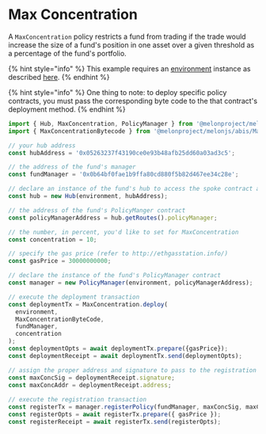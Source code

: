 # Max Concentration

A `MaxConcentration` policy restricts a fund from trading if the trade would increase the size of a fund's position in one asset over a given threshold as a percentage of the fund's portfolio.  

{% hint style="info" %}
This example requires an [environment](../../building-blocks/environment/) instance as described [here](../../building-blocks/environment/).
{% endhint %}

{% hint style="info" %}
One thing to note: to deploy specific policy contracts, you must pass the corresponding byte code to the that contract's deployment method.
{% endhint %}

```javascript
import { Hub, MaxConcentration, PolicyManager } from '@melonproject/melonjs';
import { MaxConcentrationBytecode } from '@melonproject/melonjs/abis/MaxConcentration.bin';

// your hub address
const hubAddress = '0x05263237f43190ce0e93b48afb25dd60a03ad3c5';

// the address of the fund's manager 
const fundManager = '0x0b64bf0fae1b9ffa80cd880f5b82d467ee34c28e'; 

// declare an instance of the fund's hub to access the spoke contract addresses
const hub = new Hub(environment, hubAddress);

// the address of the fund's PolicyManger contract
const policyManagerAddress = hub.getRoutes().policyManager; 

// the number, in percent, you'd like to set for MaxConcentration
const concentration = 10; 

// specify the gas price (refer to http://ethgasstation.info/)
const gasPrice = 30000000000; 

// declare the instance of the fund's PolicyManager contract
const manager = new PolicyManager(environment, policyManagerAddress);

// execute the deployment transaction
const deploymentTx = MaxConcentration.deploy(
  environment, 
  MaxConcentrationByteCode, 
  fundManager, 
  concentration
);
const deploymentOpts = await deploymentTx.prepare({gasPrice});
const deploymentReceipt = await deploymentTx.send(deploymentOpts);

// assign the proper address and signature to pass to the registration transaction
const maxConcSig = deploymentReceipt.signature; 
const maxConcAddr = deploymentReceipt.address;
   
// execute the registration transaction
const registerTx = manager.registerPolicy(fundManager, maxConcSig, maxConcAddr);
const registerOpts = await registerTx.prepare({ gasPrice });
const registerReceipt = await registerTx.send(registerOpts);
```

